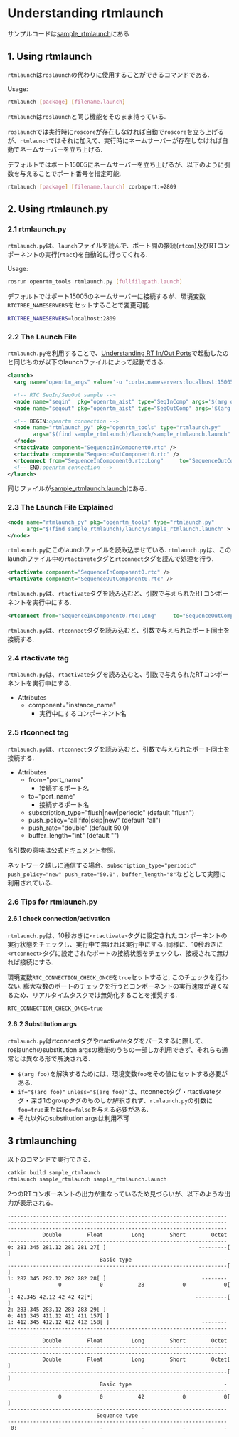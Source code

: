# Understanding rtmlaunch
サンプルコードは[sample_rtmlaunch](https://github.com/Naoki-Hiraoka/rtmros_beginner_tutorial/blob/master/openrtm_beginner_tutorial/sample_rtmlaunch)にある

## 1. Using rtmlaunch

`rtmlaunch`は`roslaunch`の代わりに使用することができるコマンドである.

Usage:
```bash
rtmlaunch [package] [filename.launch]
```

`rtmlaunch`は`roslaunch`と同じ機能をそのまま持っている.

`roslaunch`では実行時に`roscore`が存在しなければ自動で`roscore`を立ち上げるが、`rtmlaunch`ではそれに加えて、実行時にネームサーバーが存在しなければ自動でネームサーバーを立ち上げる.

デフォルトではポート15005にネームサーバーを立ち上げるが、以下のように引数を与えることでポート番号を指定可能.
```bash
rtmlaunch [package] [filename.launch] corbaport:=2809
```

## 2. Using rtmlaunch.py

### 2.1 rtmlaunch.py

`rtmlaunch.py`は、`launch`ファイルを読んで、ポート間の接続(`rtcon`)及びRTコンポーネントの実行(`rtact`)を自動的に行ってくれる.

Usage:
```bash
rosrun openrtm_tools rtmlaunch.py [fullfilepath.launch]
```

デフォルトではポート15005のネームサーバーに接続するが、環境変数`RTCTREE_NAMESERVERS`をセットすることで変更可能.
```bash
RTCTREE_NANESERVERS=localhost:2809
```

### 2.2 The Launch File

`rtmlaunch.py`を利用することで、[Understanding RT In/Out Ports](https://github.com/Naoki-Hiraoka/rtmros_beginner_tutorial/blob/master/openrtm_beginner_tutorial/Understanding_RT_In_Out_Ports.md)で起動したのと同じものが以下のlaunchファイルによって起動できる.

```xml
<launch>
  <arg name="openrtm_args" value='-o "corba.nameservers:localhost:15005" -o "naming.formats:%n.rtc" ' />

  <!-- RTC SeqIn/SeqOut sample -->
  <node name="seqin"  pkg="openrtm_aist" type="SeqInComp" args='$(arg openrtm_args)' output="screen"/>
  <node name="seqout" pkg="openrtm_aist" type="SeqOutComp" args='$(arg openrtm_args)' output="screen"/>

  <!-- BEGIN:openrtm connection -->
  <node name="rtmlaunch_py" pkg="openrtm_tools" type="rtmlaunch.py"
        args="$(find sample_rtmlaunch)/launch/sample_rtmlaunch.launch" >
  </node>
  <rtactivate component="SequenceInComponent0.rtc" />
  <rtactivate component="SequenceOutComponent0.rtc" />
  <rtconnect from="SequenceInComponent0.rtc:Long"     to="SequenceOutComponent0.rtc:Long" />
  <!-- END:openrtm connection -->
</launch>
```

同じファイルが[sample_rtmlaunch.launch](https://github.com/Naoki-Hiraoka/rtmros_beginner_tutorial/blob/master/openrtm_beginner_tutorial/sample_rtmlaunch/launch/sample_rtmlaunch.launch)にある.

### 2.3 The Launch File Explained

```xml
<node name="rtmlaunch_py" pkg="openrtm_tools" type="rtmlaunch.py"
      args="$(find sample_rtmlaunch)/launch/sample_rtmlaunch.launch" >
</node>
```
`rtmlaunch.py`にこのlaunchファイルを読み込ませている. `rtmlaunch.py`は、このlaunchファイル中の`rtactivete`タグと`rtconnect`タグを読んで処理を行う.

```xml
<rtactivate component="SequenceInComponent0.rtc" />
<rtactivate component="SequenceOutComponent0.rtc" />
```
`rtmlaunch.py`は、`rtactivate`タグを読み込むと、引数で与えられたRTコンポーネントを実行中にする.

```xml
<rtconnect from="SequenceInComponent0.rtc:Long"     to="SequenceOutComponent0.rtc:Long" />
```
`rtmlaunch.py`は、`rtconnect`タグを読み込むと、引数で与えられたポート同士を接続する.

### 2.4 rtactivate tag

`rtmlaunch.py`は、`rtactivate`タグを読み込むと、引数で与えられたRTコンポーネントを実行中にする.
- Attributes
  - component="instance_name"
    - 実行中にするコンポーネント名

### 2.5 rtconnect tag

`rtmlaunch.py`は、`rtconnect`タグを読み込むと、引数で与えられたポート同士を接続する.
- Attributes
  - from="port_name"
    - 接続するポート名
  - to="port_name"
    - 接続するポート名
  - subscription_type="flush|new|periodic" (default "flush")
  - push_policy="all|fifo|skip|new" (default "all")
  - push_rate="double" (default 50.0)
  - buffer_length="int" (default "")

各引数の意味は[公式ドキュメント](https://www.openrtm.org/openrtm/ja/doc/developersguide/basic_rtc_programming/dataport)参照.

ネットワーク越しに通信する場合、`subscription_type="periodic" push_policy="new" push_rate="50.0", buffer_length="8"`などとして実際に利用されている.

### 2.6 Tips for rtmlaunch.py

#### 2.6.1 check connection/activation

`rtmlaunch.py`は、10秒おきに`<rtactivate>`タグに設定されたコンポーネントの実行状態をチェックし、実行中で無ければ実行中にする. 同様に、10秒おきに`<rtconnect>`タグに設定されたポートの接続状態をチェックし、接続されて無ければ接続にする.

環境変数`RTC_CONNECTION_CHECK_ONCE`を`true`セットすると, このチェックを行わない. 膨大な数のポートのチェックを行うとコンポーネントの実行速度が遅くなるため、リアルタイムタスクでは無効化することを推奨する.
```
RTC_CONNECTION_CHECK_ONCE=true
```

#### 2.6.2 Substitution args

`rtmlaunch.py`はrtconnectタグやrtactivateタグをパースするに際して、roslaunchのsubstitution argsの機能のうちの一部しか利用できず、それらも通常とは異なる形で解決される.

- `$(arg foo)`を解決するためには、環境変数`foo`をその値にセットする必要がある.
- `if="$(arg foo)"` `unless="$(arg foo)"`は、rtconnectタグ・rtactivateタグ・深さ1のgroupタグのものしか解釈されず、`rtmlaunch.py`の引数に`foo=true`または`foo=false`を与える必要がある.
- それ以外のsubstitution argsは利用不可

## 3 rtmlaunching

以下のコマンドで実行できる.
```bash
catkin build sample_rtmlaunch
rtmlaunch sample_rtmlaunch sample_rtmlaunch.launch
```

2つのRTコンポーネントの出力が重なっているため見づらいが、以下のような出力が表示される.
```
---------------------------------------------------------------------
---------------------------------------------------------------------
---------------------------------------------------------------------
           Double        Float         Long        Short        Octet
---------------------------------------------------------------------
0: 281.345 281.12 281 281 27[ ]                             ---------[ ]
                             Basic type                             -
---------------------------------------------------------------------[ ]
1: 282.345 282.12 282 282 28[ ]                              --------
                0            0           28            0            0[ ]
-: 42.345 42.12 42 42 42[*]                                ----------[ ]
2: 283.345 283.12 283 283 29[ ]                                      
0: 411.345 411.12 411 411 157[ ]                                     
1: 412.345 412.12 412 412 158[ ]                             --------
---------------------------------------------------------------------
---------------------------------------------------------------------
           Double        Float         Long        Short        Octet
---------------------------------------------------------------------
---------------------------------------------------------------------
           Double        Float         Long        Short        Octet[ ]
---------------------------------------------------------------------[ ]
                             Basic type                             -
---------------------------------------------------------------------
                0            0           42            0            0[ ]
---------------------------------------------------------------------
                            Sequence type                            
---------------------------------------------------------------------
 0:             -            -            -            -            -
```
